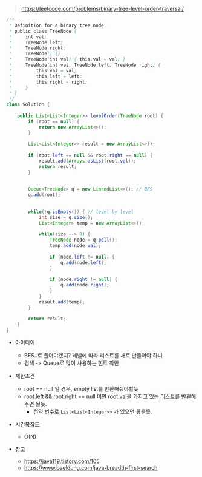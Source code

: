 > https://leetcode.com/problems/binary-tree-level-order-traversal/

```java
/**
 * Definition for a binary tree node.
 * public class TreeNode {
 *     int val;
 *     TreeNode left;
 *     TreeNode right;
 *     TreeNode() {}
 *     TreeNode(int val) { this.val = val; }
 *     TreeNode(int val, TreeNode left, TreeNode right) {
 *         this.val = val;
 *         this.left = left;
 *         this.right = right;
 *     }
 * }
 */
class Solution {
    
    public List<List<Integer>> levelOrder(TreeNode root) {
        if (root == null) {
            return new ArrayList<>();
        }
        
        List<List<Integer>> result = new ArrayList<>();
        
        if (root.left == null && root.right == null) {
            result.add(Arrays.asList(root.val));
            return result;
        }
        
        
        Queue<TreeNode> q = new LinkedList<>(); // BFS
        q.add(root);
        
        
        while(!q.isEmpty()) { // level by level
            int size = q.size();
            List<Integer> temp = new ArrayList<>();
            
            while(size --> 0) {
                TreeNode node = q.poll();
                temp.add(node.val);
                
                if (node.left != null) {
                    q.add(node.left);
                }
                
                if (node.right != null) {
                    q.add(node.right);
                }
            }
            result.add(temp);
        }
        
        return result;
    }
}
```

- 아이디어
    - BFS..로 풀어야겠지? 레벨에 따라 리스트를 새로 만들어야 하니
    - 검색 -> Queue로 많이 사용하는 힌트 착안

- 제한조건
    - root == null 일 경우, empty list를 반환해줘야할듯
    - root.left && root.right == null 이면 root.val을 가지고 있는 리스트를 반환해주면 될듯.
        - 전역 변수로 `List<List<Integer>>` 가 있으면 좋을듯.


- 시간복잡도
    - O(N)

- 참고
    - https://java119.tistory.com/105
    - https://www.baeldung.com/java-breadth-first-search

